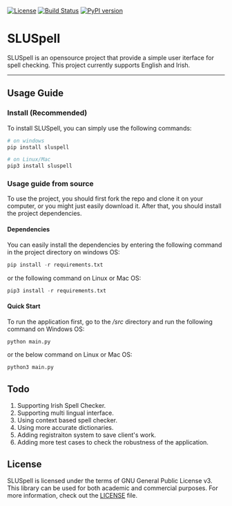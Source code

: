 <a href="https://opensource.org/licenses/GPL-3.0"><img src="https://img.shields.io/badge/License-GPL%20v3-blue.svg" alt="License"></a>
[![Build Status](https://app.travis-ci.com/MahdiRahbar/SLUSpell.svg?branch=main)](https://app.travis-ci.com/MahdiRahbar/SLUSpell)
[![PyPI version](https://badge.fury.io/py/SLUSpell.svg)](https://badge.fury.io/py/SLUSpell)
<!-- [![PyPi version](https://pypip.in/v/SLUSpell/badge.png)](https://crate.io/packages/SLUSpell/)
[![PyPi download](https://pypip.in/d/SLUSpell/badge.png)](https://crate.io/packages/SLUSpell/) -->



# SLUSpell

SLUSpell is an opensource project that provide a simple user iterface for spell checking. This project currently supports English and Irish. 

*****
## Usage Guide 

### Install (Recommended)
To install SLUSpell, you can simply use the following commands: 
```Python
# on windows
pip install sluspell

# on Linux/Mac 
pip3 install sluspell
```

### Usage guide from source
To use the project, you should first fork the repo and clone it on your computer, or you might just easily download it. After that, you should install the project dependencies. 

#### Dependencies
You can easily install the dependencies by entering the following command in the project directory on windows OS:
```Python
pip install -r requirements.txt
```
or the following command on Linux or Mac OS: 
```Python
pip3 install -r requirements.txt
```
#### Quick Start
To run the application first, go to the */src* directory and run the following command on Windows OS: 
```Python
python main.py
```
or the below command on Linux or Mac OS:
```Python 
python3 main.py
```

## Todo 
1. Supporting Irish Spell Checker. 
2. Supporting multi lingual interface.
3. Using context based spell checker. 
4. Using more accurate dictionaries.
5. Adding registraiton system to save client's work. 
6. Adding more test cases to check the robustness of the application. 
## License

SLUSpell is licensed under the terms of GNU General Public License v3. This library can be used for both academic and commercial purposes. For more information, check out the [LICENSE](https://github.com/MahdiRahbar/Spell_Checker/blob/main/LICENSE.txt) file.
